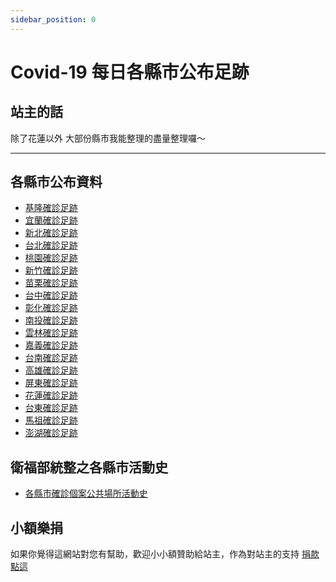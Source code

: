 ```yaml
---
sidebar_position: 0
---
```

# Covid-19 每日各縣市公布足跡

## 站主的話
除了花蓮以外
大部份縣市我能整理的盡量整理囉～


___
## 各縣市公布資料
* [基隆確診足跡](c001keelung/keelung.md)
* [宜蘭確診足跡](c004yilan/yilan.md)
* [新北確診足跡](c002newtaipei/newtaipei.md)
* [台北確診足跡](c003taipei/taipei.md)
* [桃園確診足跡](c005taoyuan/taoyuan.md)
* [新竹確診足跡](c006hsinchu/hsinchu.md)
* [苗栗確診足跡](c007miaoli/miaoli.md)
* [台中確診足跡](c008taichung/taichung.md)
* [彰化確診足跡](c009changhua/changhua.md)
* [南投確診足跡](c010nantou/nantou.md)
* [雲林確診足跡](c011yunlin/yunlin.md)
* [嘉義確診足跡](c012chiayi/chiayi.md)
* [台南確診足跡](c013tainan/tainan.md)
* [高雄確診足跡](c014kaohsiung/kaohsiung.md)
* [屏東確診足跡](c015pingtung/pingtung.md)
* [花蓮確診足跡](c016hualian/hualian.md)
* [台東確診足跡](c017taitung/taitung.md)
* [馬祖確診足跡](c018mazu/mazu.md)
* [澎湖確診足跡](c019ponghu/ponghu.md)


## 衛福部統整之各縣市活動史
* [各縣市確診個案公共場所活動史](https://ppt.cc/f6yCDx)

## 小額樂捐
如果你覺得這網站對您有幫助，歡迎小小額贊助給站主，作為對站主的支持
[捐款點這](https://richart.tw/TSDIB_RichartWeb/RC04/RC040300?token=EDFbf56XqAk%3D)